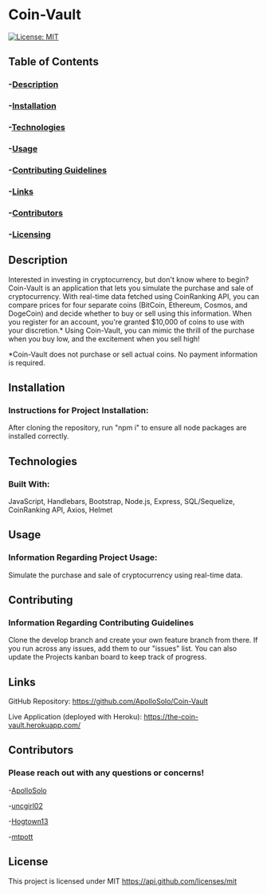 # Coin-Vault

[![License: MIT](https://img.shields.io/badge/License-MIT-yellow.svg)](https://opensource.org/licenses/MIT)

## Table of Contents
### -[Description](#description)
### -[Installation](#installation)
### -[Technologies](#technologies)
### -[Usage](#usage)
### -[Contributing Guidelines](#contributing)
### -[Links](#links)
### -[Contributors](#contributors)
### -[Licensing](#license)

## Description
Interested in investing in cryptocurrency, but don't know where to begin? Coin-Vault is an application that lets you simulate the purchase and sale of cryptocurrency. With real-time data fetched using CoinRanking API, you can compare prices for four separate coins (BitCoin, Ethereum, Cosmos, and DogeCoin) and decide whether to buy or sell using this information. When you register for an account, you're granted $10,000 of coins to use with your discretion.* Using Coin-Vault, you can mimic the thrill of the purchase when you buy low, and the excitement when you sell high! 
  
*Coin-Vault does not purchase or sell actual coins. No payment information is required.

## Installation
### Instructions for Project Installation:
After cloning the repository, run "npm i" to ensure all node packages are installed correctly.
  
## Technologies
### Built With:
JavaScript, Handlebars, Bootstrap, Node.js, Express, SQL/Sequelize, CoinRanking API, Axios, Helmet

## Usage
### Information Regarding Project Usage:
Simulate the purchase and sale of cryptocurrency using real-time data.

## Contributing
### Information Regarding Contributing Guidelines
Clone the develop branch and create your own feature branch from there. If you run across any issues, add them to our "issues" list. You can also update the Projects kanban board to keep track of progress.

## Links
GitHub Repository: https://github.com/ApolloSolo/Coin-Vault

Live Application (deployed with Heroku): https://the-coin-vault.herokuapp.com/
  
## Contributors
### Please reach out with any questions or concerns!
-[ApolloSolo](https://github.com/ApolloSolo)

-[uncgirl02](https://github.com/uncgirl02)

-[Hogtown13](https://github.com/Hogtown13)

-[mtpott](https://github.com/mtpott)

## License
This project is licensed under MIT
https://api.github.com/licenses/mit